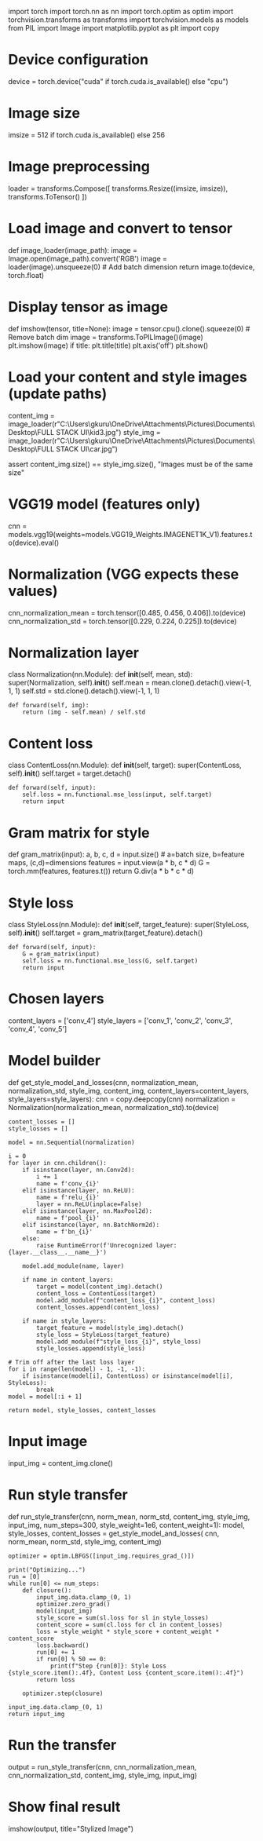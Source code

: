 import torch
import torch.nn as nn
import torch.optim as optim
import torchvision.transforms as transforms
import torchvision.models as models
from PIL import Image
import matplotlib.pyplot as plt
import copy

# Device configuration
device = torch.device("cuda" if torch.cuda.is_available() else "cpu")

# Image size
imsize = 512 if torch.cuda.is_available() else 256

# Image preprocessing
loader = transforms.Compose([
    transforms.Resize((imsize, imsize)),
    transforms.ToTensor()
])

# Load image and convert to tensor
def image_loader(image_path):
    image = Image.open(image_path).convert('RGB')
    image = loader(image).unsqueeze(0)  # Add batch dimension
    return image.to(device, torch.float)

# Display tensor as image
def imshow(tensor, title=None):
    image = tensor.cpu().clone().squeeze(0)  # Remove batch dim
    image = transforms.ToPILImage()(image)
    plt.imshow(image)
    if title:
        plt.title(title)
    plt.axis('off')
    plt.show()

# Load your content and style images (update paths)
content_img = image_loader(r"C:\Users\gkuru\OneDrive\Attachments\Pictures\Documents\Desktop\FULL STACK UI\kid3.jpg")
style_img = image_loader(r"C:\Users\gkuru\OneDrive\Attachments\Pictures\Documents\Desktop\FULL STACK UI\car.jpg")

assert content_img.size() == style_img.size(), "Images must be of the same size"

# VGG19 model (features only)
cnn = models.vgg19(weights=models.VGG19_Weights.IMAGENET1K_V1).features.to(device).eval()

# Normalization (VGG expects these values)
cnn_normalization_mean = torch.tensor([0.485, 0.456, 0.406]).to(device)
cnn_normalization_std = torch.tensor([0.229, 0.224, 0.225]).to(device)

# Normalization layer
class Normalization(nn.Module):
    def __init__(self, mean, std):
        super(Normalization, self).__init__()
        self.mean = mean.clone().detach().view(-1, 1, 1)
        self.std = std.clone().detach().view(-1, 1, 1)
    
    def forward(self, img):
        return (img - self.mean) / self.std

# Content loss
class ContentLoss(nn.Module):
    def __init__(self, target):
        super(ContentLoss, self).__init__()
        self.target = target.detach()
    
    def forward(self, input):
        self.loss = nn.functional.mse_loss(input, self.target)
        return input

# Gram matrix for style
def gram_matrix(input):
    a, b, c, d = input.size()  # a=batch size, b=feature maps, (c,d)=dimensions
    features = input.view(a * b, c * d)
    G = torch.mm(features, features.t())
    return G.div(a * b * c * d)

# Style loss
class StyleLoss(nn.Module):
    def __init__(self, target_feature):
        super(StyleLoss, self).__init__()
        self.target = gram_matrix(target_feature).detach()
    
    def forward(self, input):
        G = gram_matrix(input)
        self.loss = nn.functional.mse_loss(G, self.target)
        return input

# Chosen layers
content_layers = ['conv_4']
style_layers = ['conv_1', 'conv_2', 'conv_3', 'conv_4', 'conv_5']

# Model builder
def get_style_model_and_losses(cnn, normalization_mean, normalization_std,
                               style_img, content_img,
                               content_layers=content_layers,
                               style_layers=style_layers):
    cnn = copy.deepcopy(cnn)
    normalization = Normalization(normalization_mean, normalization_std).to(device)
    
    content_losses = []
    style_losses = []

    model = nn.Sequential(normalization)

    i = 0
    for layer in cnn.children():
        if isinstance(layer, nn.Conv2d):
            i += 1
            name = f'conv_{i}'
        elif isinstance(layer, nn.ReLU):
            name = f'relu_{i}'
            layer = nn.ReLU(inplace=False)
        elif isinstance(layer, nn.MaxPool2d):
            name = f'pool_{i}'
        elif isinstance(layer, nn.BatchNorm2d):
            name = f'bn_{i}'
        else:
            raise RuntimeError(f'Unrecognized layer: {layer.__class__.__name__}')

        model.add_module(name, layer)

        if name in content_layers:
            target = model(content_img).detach()
            content_loss = ContentLoss(target)
            model.add_module(f"content_loss_{i}", content_loss)
            content_losses.append(content_loss)

        if name in style_layers:
            target_feature = model(style_img).detach()
            style_loss = StyleLoss(target_feature)
            model.add_module(f"style_loss_{i}", style_loss)
            style_losses.append(style_loss)

    # Trim off after the last loss layer
    for i in range(len(model) - 1, -1, -1):
        if isinstance(model[i], ContentLoss) or isinstance(model[i], StyleLoss):
            break
    model = model[:i + 1]

    return model, style_losses, content_losses

# Input image
input_img = content_img.clone()

# Run style transfer
def run_style_transfer(cnn, norm_mean, norm_std, content_img, style_img, input_img,
                       num_steps=300, style_weight=1e6, content_weight=1):
    model, style_losses, content_losses = get_style_model_and_losses(
        cnn, norm_mean, norm_std, style_img, content_img)
    
    optimizer = optim.LBFGS([input_img.requires_grad_()])

    print("Optimizing...")
    run = [0]
    while run[0] <= num_steps:
        def closure():
            input_img.data.clamp_(0, 1)
            optimizer.zero_grad()
            model(input_img)
            style_score = sum(sl.loss for sl in style_losses)
            content_score = sum(cl.loss for cl in content_losses)
            loss = style_weight * style_score + content_weight * content_score
            loss.backward()
            run[0] += 1
            if run[0] % 50 == 0:
                print(f"Step {run[0]}: Style Loss {style_score.item():.4f}, Content Loss {content_score.item():.4f}")
            return loss

        optimizer.step(closure)

    input_img.data.clamp_(0, 1)
    return input_img

# Run the transfer
output = run_style_transfer(cnn, cnn_normalization_mean, cnn_normalization_std,
                            content_img, style_img, input_img)

# Show final result
imshow(output, title="Stylized Image")
